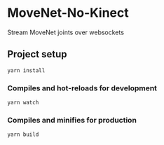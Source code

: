 # MoveNet-No-Kinect
Stream MoveNet joints over websockets

## Project setup
```
yarn install
```

### Compiles and hot-reloads for development
```
yarn watch
```

### Compiles and minifies for production
```
yarn build
```